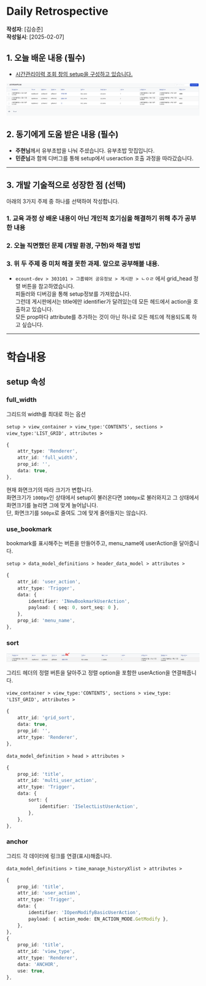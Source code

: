 # Daily Retrospective

**작성자**: [김승준]  
**작성일시**: [2025-02-07]

## 1. 오늘 배운 내용 (필수)

-   [시간관리이력 조회 창의 setup을 구성하고 있습니다.](#setup-속성)

![alt text](../ref/김승준_이미지/2025-02-07_image.png)

## 2. 동기에게 도움 받은 내용 (필수)

-   **주현님**께서 유부초밥을 나눠 주셨습니다. 유부초밥 맛집입니다.
-   **민준님**과 함께 디버그를 통해 setup에서 useraction 호출 과정을 따라갔습니다.

---

## 3. 개발 기술적으로 성장한 점 (선택)

아래의 3가지 주제 중 하나를 선택하여 작성합니다.

### 1. 교육 과정 상 배운 내용이 아닌 개인적 호기심을 해결하기 위해 추가 공부한 내용

### 2. 오늘 직면했던 문제 (개발 환경, 구현)와 해결 방법

### 3. 위 두 주제 중 미처 해결 못한 과제. 앞으로 공부해볼 내용.

-   `ecount-dev > 303101 > 그룹웨어 공유정보 > 게시판 > ㄴㅇㄹ` 에서 grid_head 정렬 버튼을 참고하였습니다.<br>
    피들러와 디버깅을 통해 setup정보를 가져왔습니다.<br>
    그런데 게시판에서는 title에만 identifier가 달려있는데 모든 헤드에서 action을 호출하고 있습니다.<br>
    모든 prop마다 attribute를 추가하는 것이 아닌 하나로 모든 헤드에 적용되도록 하고 싶습니다.

---

# 학습내용

## setup 속성

### full_width

그리드의 width를 최대로 하는 옵션

`setup > view_container > view_type:'CONTENTS', sections > view_type:'LIST_GRID', attributes > `

```ts
{
    attr_type: 'Renderer',
    attr_id: 'full_width',
    prop_id: '',
    data: true,
},
```

현재 화면크기의 따라 크기가 변합니다. <br>
화면크기가 `1000px`인 상태에서 setup이 불러온다면 `1000px`로 불러와지고 그 상태에서 화면크기를 늘리면 그에 맞게 늘어납니다.<br>
단, 화면크기를 `500px`로 줄여도 그에 맞게 줄어들지는 않습니다.

### use_bookmark

bookmark를 표시해주는 버튼을 만들어주고, menu_name에 userAction을 달아줍니다.

`setup > data_model_definitions > header_data_model > attributes >`

```ts
{
    attr_id: 'user_action',
    attr_type: 'Trigger',
    data: {
        identifier: 'INewBookmarkUserAction',
        payload: { seq: 0, sort_seq: 0 },
    },
    prop_id: 'menu_name',
},
```

### sort

![alt text](../ref/김승준_이미지/2025-02-07_image-1.png)

그리드 헤더의 정렬 버튼을 달아주고 정렬 option을 포함한 userAction을 연결해줍니다.

`view_container > view_type:'CONTENTS', sections > view_type: 'LIST_GRID', attributes > `

```ts
{
    attr_id: 'grid_sort',
    data: true,
    prop_id: '',
    attr_type: 'Renderer',
},
```

`data_model_definition > head > attributes > `

```ts
{
    prop_id: 'title',
    attr_id: 'multi_user_action',
    attr_type: 'Trigger',
    data: {
        sort: {
            identifier: 'ISelectListUserAction',
        },
    },
},
```

### anchor

그리드 각 데이터에 링크를 연결(표시)해줍니다.

`data_model_definitions > time_manage_historyXlist > attributes > `

```ts
{
    prop_id: 'title',
    attr_id: 'user_action',
    attr_type: 'Trigger',
    data: {
        identifier: 'IOpenModifyBasicUserAction',
        payload: { action_mode: EN_ACTION_MODE.GetModify },
    },
},
{
    prop_id: 'title',
    attr_id: 'view_type',
    attr_type: 'Renderer',
    data: 'ANCHOR',
    use: true,
},
```
